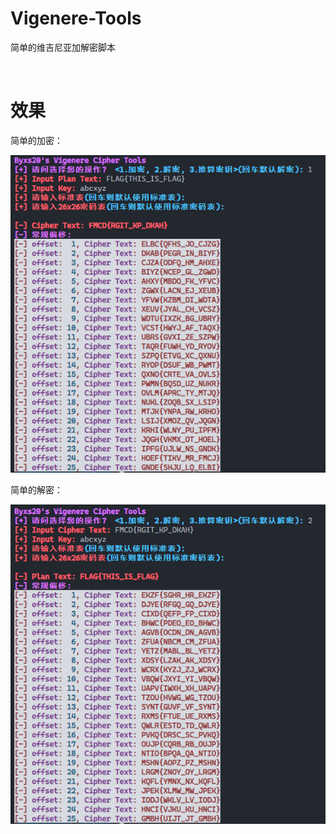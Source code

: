 # Vigenere-Tools

简单的维吉尼亚加解密脚本

<br>

# 效果

简单的加密：

<img src="./images/encipher.png">

简单的解密：

<img src="./images/decipher.png">